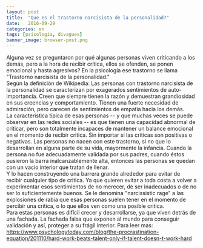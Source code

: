 ```yaml
---
layout: post
title:  "Que es el trastorno narcisista de la personalidad?"
date:   2016-09-29
categories: en
tags: [psicologia, divagues]
banner_image: browser-post.png
---
```

Alguna vez se preguntaron por qué algunas personas viven criticando a los demás, pero a la hora de recibir crítica, ellos se ofenden, se ponen emocional y hasta agresivos? En la psicología ese trastorno se llama "Trastorno narcisista de la personalidad."  
Según la definición de Wikipedia: Las personas con trastorno narcisista de la personalidad se caracterizan por exagerados sentimientos de auto-importancia. Creen que siempre tienen la razón y demuestran grandiosidad en sus creencias y comportamiento. Tienen una fuerte necesidad de admiración, pero carecen de sentimientos de empatía hacia los demás.  
La característica típica de esas personas -- y que muchas veces se puede observar en las redes sociales -- es que tienen una capacidad abnormal de criticar, pero son totalmente incapaces de mantener un balance emocional en el momento de recibir critica. Sin importar si las criticas son positivas o negativas. Las personas no nacen con este trastorno, si no que lo desarrollan en alguna parte de su vida, mayormente la infancia. Cuando la persona no fue adecuadamente validada por sus padres, cuando éstos pusieron la barra inalcanzablemente alta, entonces las personas se quedan con un vacío interior que tratan de llenar.  
Y lo hacen construyendo una barrera grande alrededor para evitar de recibir cualquier tipo de critica. Ya que quieren evitar a toda costa a volver a experimentar esos sentimientos de no merecer, de ser inadecuados o de no ser lo suficientemente buenos. Se le denomina "narcissistic rage" a las explosiones de rabia que esas personas suelen tener en el momento de percibir una critica, o lo que ellos ven como una posible critica.  
Para estas personas es difícil crecer y desarrollarse, ya que viven detrás de una fachada. La fachada falsa que exponen al mundo para conseguir validación y así, proteger a su frágil interior.
Para leer mas:   https://www.psychologytoday.com/blog/the-procrastination-equation/201110/hard-work-beats-talent-only-if-talent-doesn-t-work-hard
